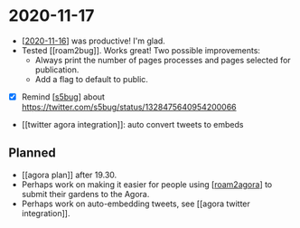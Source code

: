 # 2020-11-17

- [[2020-11-16]] was productive! I'm glad.
- Tested [[roam2bug]]. Works great! Two possible improvements:
  - Always print the number of pages processes and pages selected for publication.
  - Add a flag to default to public.
- [x] Remind [[s5bug]] about https://twitter.com/s5bug/status/1328475640954200066
- [[twitter agora integration]]: auto convert tweets to embeds

## Planned
- [[agora plan]] after 19.30.
- Perhaps work on making it easier for people using [[roam2agora]] to submit their gardens to the Agora.
- Perhaps work on auto-embedding tweets, see [[agora twitter integration]].

[//begin]: # "Autogenerated link references for markdown compatibility"
[2020-11-16]: 2020-11-16 "2020-11-16"
[s5bug]: ../s5bug "S5bug"
[roam2agora]: ../roam2agora "Roam2agora"
[//end]: # "Autogenerated link references"